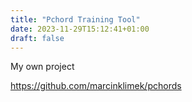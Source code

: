 ```yaml
---
title: "Pchord Training Tool"
date: 2023-11-29T15:12:41+01:00
draft: false
---
```


My own project

https://github.com/marcinklimek/pchords